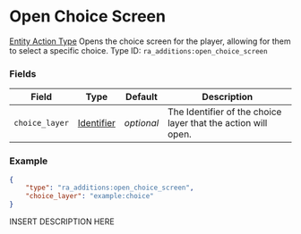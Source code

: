 # Open Choice Screen
[Entity Action Type](../entity_action_types.md)
Opens the choice screen for the player, allowing for them to select a specific choice.
Type ID: `ra_additions:open_choice_screen`
### Fields
Field | Type | Default | Description
------|------|---------|-------------
`choice_layer` | [Identifier](../data_types/identifier.md) | _optional_ | The Identifier of the choice layer that the action will open.

### Example
```json
{
    "type": "ra_additions:open_choice_screen",
    "choice_layer": "example:choice"
}```
INSERT DESCRIPTION HERE
